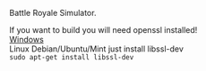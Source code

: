 Battle Royale Simulator.

If you want to build you will need openssl installed!  
[Windows](https://slproweb.com/products/Win32OpenSSL.html)  
Linux Debian/Ubuntu/Mint just install libssl-dev  
`sudo apt-get install libssl-dev`
